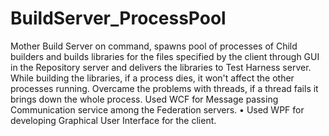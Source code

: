 # BuildServer_ProcessPool
Mother Build Server on command, spawns pool of processes of Child builders and builds libraries for the files specified by the client through GUI in the Repository server and delivers the libraries to Test Harness server.
While building the libraries, if a process dies, it won't affect the other processes running. Overcame the problems with threads, if a thread fails it brings down the whole process.
Used WCF for Message passing Communication service among the Federation servers.
•	Used WPF for developing Graphical User Interface for the client.
